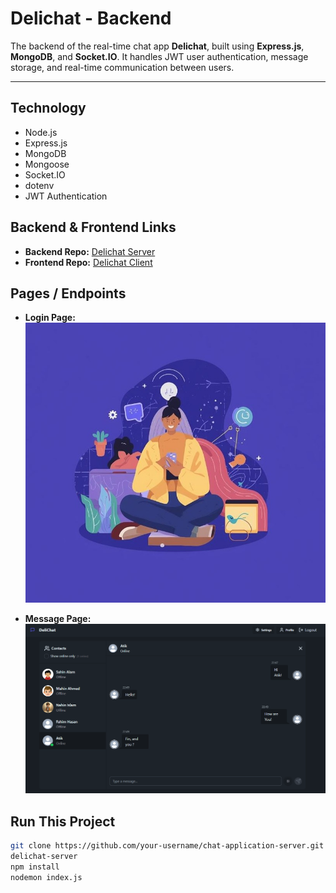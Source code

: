 # Delichat - Backend

The backend of the real-time chat app **Delichat**, built using **Express.js**, **MongoDB**, and **Socket.IO**. It handles JWT user authentication, message storage, and real-time communication between users.

---

## Technology
- Node.js
- Express.js
- MongoDB
- Mongoose
- Socket.IO
- dotenv
- JWT Authentication

## Backend & Frontend Links
- **Backend Repo:** [Delichat Server](https://github.com/sahin404/chat-application-server)  
- **Frontend Repo:** [Delichat Client](https://github.com/sahin404/chat-application-client)

## Pages / Endpoints

- **Login Page:**
  ![Login Page](https://github.com/sahin404/chat-application-client/blob/main/public/loginBanner.jpg)

- **Message Page:**
  ![Message Page](https://github.com/sahin404/chat-application-client/blob/main/public/messagePage.png)


## Run This Project

```bash
git clone https://github.com/your-username/chat-application-server.git
delichat-server
npm install
nodemon index.js
